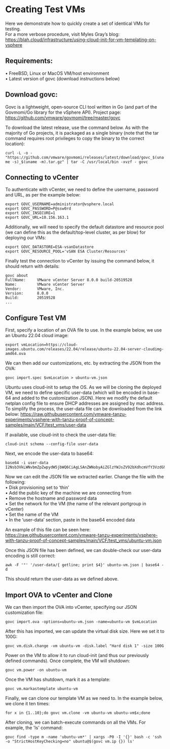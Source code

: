 # Creating Test VMs
Here we demonstrate how to quickly create a set of identical VMs for testing.<br>
For a more verbose procedure, visit Myles Gray’s blog: 
https://blah.cloud/infrastructure/using-cloud-init-for-vm-templating-on-vsphere

## Requirements:
•	FreeBSD, Linux or MacOS VM/host environment<br>
•	Latest version of govc (download instructions below)

## Download govc:
Govc is a lightweight, open-source CLI tool written in Go (and part of the Govmomi/Go library for the vSphere API). Project page: https://github.com/vmware/govmomi/tree/master/govc<br>

To download the latest release, use the command below. As with the majority of Go projects, it is packaged as a single binary (note that the tar command requires root privileges to copy the binary to the correct location):

` curl -L -o - "https://github.com/vmware/govmomi/releases/latest/download/govc_$(uname -s)_$(uname -m).tar.gz" | tar -C /usr/local/bin -xvzf - govc `

## Connecting to vCenter
To authenticate with vCenter, we need to define the username, password and URL, as per the example below:
``` 
export GOVC_USERNAME=administrator@vsphere.local 
export GOVC_PASSWORD=P@ssw0rd
export GOVC_INSECURE=1
export GOVC_URL=10.156.163.1 
```

Additionally, we will need to specify the default datastore and resource pool (we can define this as the default/top-level cluster, as per blow) for deploying our VMs:
```
export GOVC_DATASTORE=ESA-vsanDatastore
export GOVC_RESOURCE_POOL='vSAN ESA Cluster/Resources'
```

Finally test the connection to vCenter by issuing the command below, it should return with details:
```
govc about
FullName:     VMware vCenter Server 8.0.0 build-20519528
Name:         VMware vCenter Server
Vendor:       VMware, Inc.
Version:      8.0.0
Build:        20519528
...
```


## Configure Test VM
First, specify a location of an OVA file to use. In the example below, we use an Ubuntu 22.04 cloud image:

`export vmLocation=https://cloud-images.ubuntu.com/releases/22.04/release/ubuntu-22.04-server-cloudimg-amd64.ova`


We can then add our customizations, etc. by extracting the JSON from the OVA:

`govc import.spec $vmLocation > ubuntu-vm.json`


Ubuntu uses cloud-init to setup the OS. As we will be cloning the deployed VM, we need to define specific user-data (which will be encoded in base-64 and added to the customization JSON). Here we modify the default netplan config file to ensure DHCP addresses are assigned by mac address.
To simplify the process, the user-data file can be downloaded from the link below:
https://raw.githubusercontent.com/vmware-tanzu-experiments/vsphere-with-tanzu-proof-of-concept-samples/main/VCF/test_vms/user-data

If available, use cloud-init to check the user-data file:

`cloud-init schema --config-file user-data`


Next, we encode the user-data to base64:
```
base64 -i user-data
I2Nsb3VkLWNvbmZpZwpydW5jbWQ6CiAgLSAnZWNobyAiZGlzYWJsZV92bXdhcmVfY3VzdG9taXphdGlvbjogZmFsc2UiID4+IC9ldGMvY2xvdWQvY2xvdWQuY2ZnJwogIC0gZWNobyAtbiA+IC9ldGMvbWFjaGluZS1pZAogIC0gfAogICAgc2VkIC1pICcnIC1lICdzL21hdGNoLiovZGhjcC1pZGVudGlmaWVyOiBtYWMvZycgLWUgJy9tYWMvcScgL2V0Yy9uZXRwbGFuLzUwLWNsb3VkLWluaXQueWFtbApmaW5hbF9tZXNzYWdlOiAiVGhlIHN5c3RlbSBpcyBwcmVwcGVkLCBhZnRlciAkVVBUSU1FIHNlY29uZHMiCnBvd2VyX3N0YXRlOgogIHRpbWVvdXQ6IDMwCiAgbW9kZTogcG93ZXJvZmYK
```

Now we can edit the JSON file we extracted earlier. Change the file with the following:<br>
•	Disk provisioning set to ‘thin’<br>
•	Add the public key of the machine we are connecting from<br>
•	Remove the hostname and password data<br>
•	Set the network for the VM (the name of the relevant portgroup in vCenter)<br>
•	Set the name of the VM<br>
•	In the ‘user-data’ section, paste in the  base64 encoded data<br>

An example of this file can be seen here:
https://raw.githubusercontent.com/vmware-tanzu-experiments/vsphere-with-tanzu-proof-of-concept-samples/main/VCF/test_vms/ubuntu-vm.json


Once this JSON file has been defined, we can double-check our user-data encoding is still correct:

`awk -F '"' '/user-data/{ getline; print $4}' ubuntu-vm.json | base64 -d`


This should return the user-data as we defined above.

## Import OVA to vCenter and Clone
We can then import the OVA into vCenter, specifying our JSON customization file:

`govc import.ova -options=ubuntu-vm.json -name=ubuntu-vm $vmLocation`


After this has imported, we can update the virtual disk size. Here we set it to 100G:

`govc vm.disk.change -vm ubuntu-vm -disk.label "Hard disk 1" -size 100G`


Power on the VM to allow it to run cloud-init (and thus our previously defined commands). Once complete, the VM will shutdown:

`govc vm.power -on ubuntu-vm`


Once the VM has shutdown, mark it as a template:

`govc vm.markastemplate ubuntu-vm`


Finally, we can clone our template VM as we need to. In the example below, we clone it ten times:

`for x in {1..10};do govc vm.clone -vm ubuntu-vm ubuntu-vm$x;done`

After cloning, we can batch-execute commands on all the VMs. For example, the 'ls' command:

` govc find -type m -name 'ubuntu-vm*' | xargs -P0 -I '{}' bash -c 'ssh -o "StrictHostKeyChecking=no" ubuntu@$(govc vm.ip {}) ls' `

